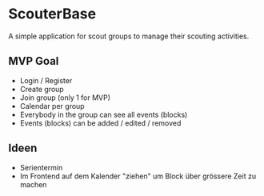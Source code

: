 # ScouterBase
A simple application for scout groups to manage their scouting activities.

## MVP Goal
* Login / Register
* Create group
* Join group (only 1 for MVP)
* Calendar per group
* Everybody in the group can see all events (blocks)
* Events (blocks) can be added / edited / removed

## Ideen
* Serientermin
* Im Frontend auf dem Kalender "ziehen" um Block über grössere Zeit zu machen
